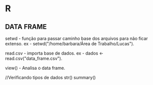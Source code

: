 # R

## DATA FRAME

setwd - função para passar caminho base dos arquivos para não ficar extenso.
ex - setwd("/home/barbara/Área de Trabalho/Lucas").

read.csv - importa base de dados.
ex - dados <- read.csv("data_frame.csv").

view() - Analisa o data frame.

//Verificando tipos de dados
str()
summary()            
